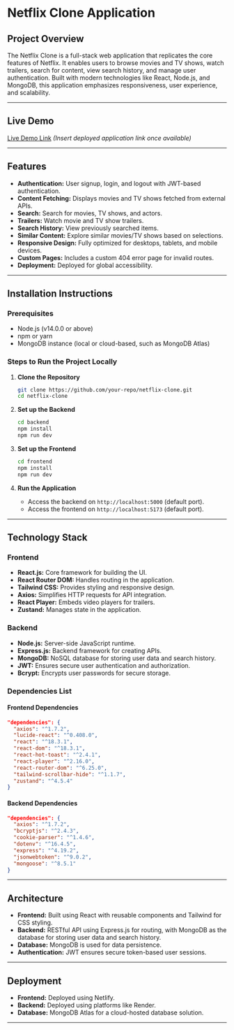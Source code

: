 # **Netflix Clone Application**

## **Project Overview**  
The Netflix Clone is a full-stack web application that replicates the core features of Netflix. It enables users to browse movies and TV shows, watch trailers, search for content, view search history, and manage user authentication. Built with modern technologies like React, Node.js, and MongoDB, this application emphasizes responsiveness, user experience, and scalability.

---

## **Live Demo**  
[Live Demo Link](#) *(Insert deployed application link once available)*

---

## **Features**  
- **Authentication:** User signup, login, and logout with JWT-based authentication.  
- **Content Fetching:** Displays movies and TV shows fetched from external APIs.  
- **Search:** Search for movies, TV shows, and actors.  
- **Trailers:** Watch movie and TV show trailers.  
- **Search History:** View previously searched items.  
- **Similar Content:** Explore similar movies/TV shows based on selections.  
- **Responsive Design:** Fully optimized for desktops, tablets, and mobile devices.  
- **Custom Pages:** Includes a custom 404 error page for invalid routes.  
- **Deployment:** Deployed for global accessibility.  

---

## **Installation Instructions**

### **Prerequisites**  
- Node.js (v14.0.0 or above)  
- npm or yarn  
- MongoDB instance (local or cloud-based, such as MongoDB Atlas)  

### **Steps to Run the Project Locally**  
1. **Clone the Repository**  
   ```bash
   git clone https://github.com/your-repo/netflix-clone.git
   cd netflix-clone
   ```

2. **Set up the Backend**  
   ```bash
   cd backend
   npm install
   npm run dev
   ```

3. **Set up the Frontend**  
   ```bash
   cd frontend
   npm install
   npm run dev
   ```

4. **Run the Application**  
   - Access the backend on `http://localhost:5000` (default port).
   - Access the frontend on `http://localhost:5173` (default port).

---

## **Technology Stack**  
### **Frontend**  
- **React.js:** Core framework for building the UI.  
- **React Router DOM:** Handles routing in the application.  
- **Tailwind CSS:** Provides styling and responsive design.  
- **Axios:** Simplifies HTTP requests for API integration.  
- **React Player:** Embeds video players for trailers.  
- **Zustand:** Manages state in the application.  

### **Backend**  
- **Node.js:** Server-side JavaScript runtime.  
- **Express.js:** Backend framework for creating APIs.  
- **MongoDB:** NoSQL database for storing user data and search history.  
- **JWT:** Ensures secure user authentication and authorization.  
- **Bcrypt:** Encrypts user passwords for secure storage.  

### **Dependencies List**

#### Frontend Dependencies  
```json
"dependencies": {
  "axios": "^1.7.2",
  "lucide-react": "^0.408.0",
  "react": "^18.3.1",
  "react-dom": "^18.3.1",
  "react-hot-toast": "^2.4.1",
  "react-player": "^2.16.0",
  "react-router-dom": "^6.25.0",
  "tailwind-scrollbar-hide": "^1.1.7",
  "zustand": "^4.5.4"
}
```

#### Backend Dependencies  
```json
"dependencies": {
  "axios": "^1.7.2",
  "bcryptjs": "^2.4.3",
  "cookie-parser": "^1.4.6",
  "dotenv": "^16.4.5",
  "express": "^4.19.2",
  "jsonwebtoken": "^9.0.2",
  "mongoose": "^8.5.1"
}
```

---

## **Architecture**  
- **Frontend:** Built using React with reusable components and Tailwind for CSS styling.  
- **Backend:** RESTful API using Express.js for routing, with MongoDB as the database for storing user data and search history.  
- **Database:** MongoDB is used for data persistence.  
- **Authentication:** JWT ensures secure token-based user sessions.  

---

## **Deployment**  
- **Frontend:** Deployed using Netlify.  
- **Backend:** Deployed using platforms like Render.  
- **Database:** MongoDB Atlas for a cloud-hosted database solution.  

---


